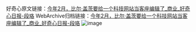 好奇心原文链接：[今年2月，比尔·盖茨要给一个科技网站当客座编辑了_商业_好奇心日报-段珞](https://www.qdaily.com/articles/5653.html)
WebArchive归档链接：[今年2月，比尔·盖茨要给一个科技网站当客座编辑了_商业_好奇心日报-段珞](http://web.archive.org/web/20190623165220/https://www.qdaily.com/articles/5653.html)
![image](http://ww3.sinaimg.cn/large/007d5XDply1g3w8ymxws2j30u03p84qp)